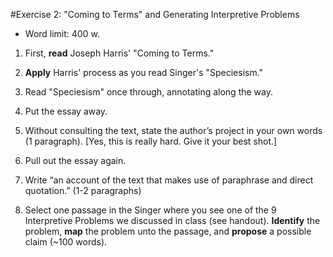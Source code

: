 #Exercise 2: "Coming to Terms" and Generating Interpretive Problems

- Word limit: 400 w.

1. First, **read** Joseph Harris' "Coming to Terms."

2. **Apply** Harris' process as you read Singer's "Speciesism."

  1. Read "Speciesism" once through, annotating along the way.
  2. Put the essay away.
  3. Without consulting the text, state the author’s project in your own words (1 paragraph). [Yes, this is really hard. Give it your best shot.]
  4. Pull out the essay again.
  5. Write “an account of the text that makes use of paraphrase and direct quotation.” (1-2 paragraphs)

3. Select one passage in the Singer where you see one of the 9 Interpretive Problems we discussed in class (see handout). **Identify** the problem, **map** the problem unto the passage, and **propose** a possible claim (~100 words). 
